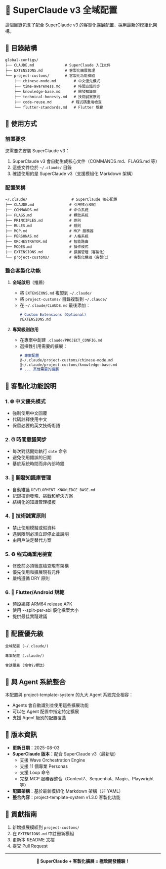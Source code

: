 # 🌟 SuperClaude v3 全域配置

這個目錄包含了配合 SuperClaude v3 的客製化擴展配置，採用最新的模組化架構。

## 📁 目錄結構

```
global-configs/
├── CLAUDE.md              # SuperClaude 入口文件
├── EXTENSIONS.md          # 客製化擴展管理
└── project-customs/       # 客製化功能模組
    ├── chinese-mode.md        # 中文優先模式
    ├── time-awareness.md      # 時間意識同步
    ├── knowledge-base.md      # 開發知識庫
    ├── technical-honesty.md   # 技術誠實原則
    ├── code-reuse.md         # 程式碼重用檢查
    └── flutter-standards.md   # Flutter 規範
```

## 🚀 使用方式

### 前置要求
您需要先安裝 SuperClaude v3：
1. SuperClaude v3 會自動生成核心文件（COMMANDS.md、FLAGS.md 等）
2. 這些文件位於 `~/.claude/` 目錄
3. 確認使用的是 SuperClaude v3（支援模組化 Markdown 架構）

### 配置架構

```
~/.claude/                    # SuperClaude 核心配置
├── CLAUDE.md                # 引用核心模組
├── COMMANDS.md              # 命令系統
├── FLAGS.md                 # 標誌系統
├── PRINCIPLES.md            # 原則
├── RULES.md                 # 規則
├── MCP.md                   # MCP 服務器
├── PERSONAS.md              # 人格系統
├── ORCHESTRATOR.md          # 智能路由
├── MODES.md                 # 操作模式
├── EXTENSIONS.md            # 擴展管理（客製化）
└── project-customs/         # 客製化模組（客製化）
```

### 整合客製化功能

1. **全域啟用**（推薦）
   - 將 `EXTENSIONS.md` 複製到 `~/.claude/`
   - 將 `project-customs/` 目錄複製到 `~/.claude/`
   - 在 `~/.claude/CLAUDE.md` 最後添加：
     ```markdown
     # Custom Extensions (Optional)
     @EXTENSIONS.md
     ```

2. **專案級別啟用**
   - 在專案中創建 `.claude/PROJECT_CONFIG.md`
   - 選擇性引用需要的擴展：
     ```markdown
     # 專案配置
     @~/.claude/project-customs/chinese-mode.md
     @~/.claude/project-customs/knowledge-base.md
     # ... 其他需要的擴展
     ```

## 🌟 客製化功能說明

### 1. 🌐 中文優先模式
- 強制使用中文回覆
- 代碼註釋使用中文
- 保留必要的英文技術術語

### 2. ⏰ 時間意識同步
- 每次對話開始執行 `date` 命令
- 避免使用錯誤的日期
- 基於系統時間而非內部時鐘

### 3. 🧠 開發知識庫管理
- 自動維護 `DEVELOPMENT_KNOWLEDGE_BASE.md`
- 記錄技術發現、挑戰和解決方案
- 結構化的知識管理模板

### 4. 🚫 技術誠實原則
- 禁止使用模擬或假資料
- 遇到限制必須立即停止並說明
- 由用戶決定替代方案

### 5. ♻️ 程式碼重用檢查
- 修改前必須徹底檢查現有架構
- 優先使用和擴展現有元件
- 嚴格遵循 DRY 原則

### 6. 📱 Flutter/Android 規範
- 預設編譯 ARM64 release APK
- 使用 --split-per-abi 優化檔案大小
- 提供最佳實踐建議

## 📖 配置優先級

```
全域配置 (~/.claude/)
    ↓
專案配置 (.claude/)
    ↓
會話覆蓋 (命令行標誌)
```

## 🔧 與 Agent 系統整合

本配置與 project-template-system 的九大 Agent 系統完全相容：
- Agents 會自動識別並使用這些擴展功能
- 可以在 Agent 配置中指定特定擴展
- 支援 Agent 級別的配置覆蓋

## 📄 版本資訊

- **更新日期**：2025-08-03
- **SuperClaude 版本**：配合 SuperClaude v3（最新版）
  - 支援 Wave Orchestration Engine
  - 支援 11 個專業 Personas
  - 支援 Loop 命令
  - 完整 MCP 服務器整合（Context7、Sequential、Magic、Playwright 等）
- **配置架構**：基於最新模組化 Markdown 架構（非 YAML）
- **整合內容**：project-template-system v1.3.0 客製化功能

## 🤝 貢獻指南

1. 新增擴展模組到 `project-customs/`
2. 在 `EXTENSIONS.md` 中註冊新模組
3. 更新本 README 文檔
4. 提交 Pull Request

---

<p align="center">
  <b>🚀 SuperClaude + 客製化擴展 = 極致開發體驗！</b>
</p>